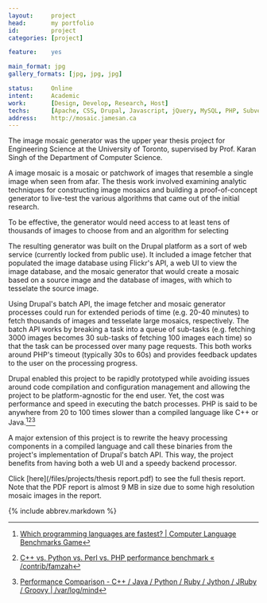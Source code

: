 ```yaml
---
layout:     project
head:       my portfolio
id:         project
categories: [project]

feature:    yes

main_format: jpg
gallery_formats: [jpg, jpg, jpg]

status:     Online
intent:     Academic
work:       [Design, Develop, Research, Host]
techs:      [Apache, CSS, Drupal, Javascript, jQuery, MySQL, PHP, Subversion, XHTML]
address:    http://mosaic.jamesan.ca
---
```

The image mosaic generator was the upper year thesis project for Engineering Science at the University of Toronto, supervised by Prof. Karan Singh of the Department of Computer Science.

A image mosaic is a mosaic or patchwork of images that resemble a single image when seen from afar. The thesis work involved examining analytic techniques for constructing image mosaics and building a proof-of-concept generator to live-test the various algorithms that came out of the initial research.

To be effective, the generator would need access to at least tens of thousands of images to choose from and an algorithm for selecting 

The resulting generator was built on the Drupal platform as a sort of web service (currently locked from public use). It included a image fetcher that populated the image database using Flickr's API, a web UI to view the image database, and the mosaic generator that would create a mosaic based on a source image and the database of images, with which to tesselate the source image.

Using Drupal's batch API, the image fetcher and mosaic generator processes could run for extended periods of time (e.g. 20-40 minutes) to fetch thousands of images and tesselate large mosaics, respectively. The batch API works by breaking a task into a queue of sub-tasks (e.g. fetching 3000 images becomes 30 sub-tasks of fetching 100 images each time) so that the task can be processed over many page requests. This both works around PHP's timeout (typically 30s to 60s) and provides feedback updates to the user on the processing progress.

Drupal enabled this project to be rapidly prototyped while avoiding issues around code compilation and configuration management and allowing the project to be platform-agnostic for the end user. Yet, the cost was performance and speed in executing the batch processes. PHP is said to be anywhere from 20 to 100 times slower than a compiled language like C++ or Java.[^1][^2][^3]

A major extension of this project is to rewrite the heavy processing components in a compiled language and call these binaries from the project's implementation of Drupal's batch API. This way, the project benefits from having both a web UI and a speedy backend processor.

Click [here](/files/projects/thesis report.pdf) to see the full thesis report. Note that the PDF report is almost 9 MB in size due to some high resolution mosaic images in the report.

[^1]: [Which programming languages are fastest? \| Computer Language Benchmarks Game](http://shootout.alioth.debian.org/u32q/which-programming-languages-are-fastest.php?calc=chart&gpp=on&gcc=on&java=on&csharp=on&python3=on&php=on&yarv=on&perl=on)
[^2]: [C++ vs. Python vs. Perl vs. PHP performance benchmark «  /contrib/famzah](http://blog.famzah.net/2010/07/01/cpp-vs-python-vs-perl-vs-php-performance-benchmark/)
[^3]: [Performance Comparison - C++ / Java / Python / Ruby / Jython / JRuby / Groovy \| /var/log/mind](http://blog.dhananjaynene.com/2008/07/performance-comparison-c-java-python-ruby-jython-jruby-groovy/)

{% include abbrev.markdown %}
